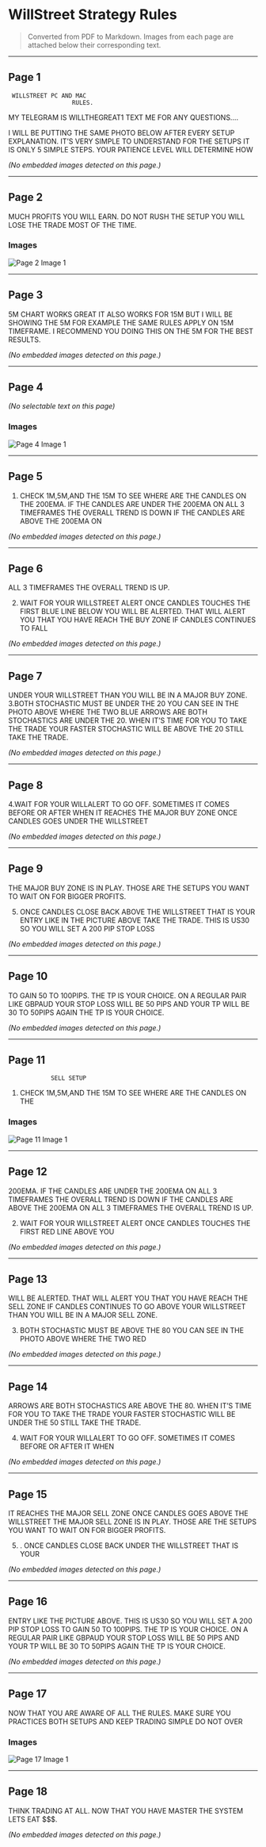 # WillStreet Strategy Rules

> Converted from PDF to Markdown. Images from each page are attached below their corresponding text.


---

## Page 1

     WILLSTREET PC AND MAC
                      RULES.
MY TELEGRAM IS
WILLTHEGREAT1 TEXT ME FOR
ANY QUESTIONS….

I WILL BE PUTTING THE SAME
PHOTO BELOW AFTER EVERY
SETUP EXPLANATION. IT’S
VERY SIMPLE TO UNDERSTAND
FOR THE SETUPS IT IS ONLY 5
SIMPLE STEPS. YOUR PATIENCE
LEVEL WILL DETERMINE HOW


_(No embedded images detected on this page.)_

---

## Page 2

MUCH PROFITS YOU WILL
EARN. DO NOT RUSH THE
SETUP YOU WILL LOSE THE
TRADE MOST OF THE TIME.






### Images

![Page 2 Image 1](willstreet_images/page2_img1.png)

---

## Page 3




5M CHART WORKS GREAT IT
ALSO WORKS FOR 15M BUT I
WILL BE SHOWING THE 5M
FOR EXAMPLE THE SAME
RULES APPLY ON 15M
TIMEFRAME. I RECOMMEND
YOU DOING THIS ON THE 5M
FOR THE BEST RESULTS.



_(No embedded images detected on this page.)_

---

## Page 4

_(No selectable text on this page)_


### Images

![Page 4 Image 1](willstreet_images/page4_img1.png)

---

## Page 5




1. CHECK 1M,5M,AND THE
15M TO SEE WHERE ARE
THE CANDLES ON THE
200EMA. IF THE CANDLES
ARE UNDER THE 200EMA
ON ALL 3 TIMEFRAMES THE
OVERALL TREND IS DOWN
IF THE CANDLES ARE
ABOVE THE 200EMA ON


_(No embedded images detected on this page.)_

---

## Page 6

ALL 3 TIMEFRAMES THE
OVERALL TREND IS UP.


2. WAIT FOR YOUR
WILLSTREET ALERT ONCE
CANDLES TOUCHES THE
FIRST BLUE LINE BELOW
YOU WILL BE ALERTED.
THAT WILL ALERT YOU
THAT YOU HAVE REACH
THE BUY ZONE IF CANDLES
CONTINUES TO FALL


_(No embedded images detected on this page.)_

---

## Page 7

UNDER YOUR WILLSTREET
THAN YOU WILL BE IN A
MAJOR BUY ZONE.
3.BOTH STOCHASTIC MUST BE
UNDER THE 20 YOU CAN SEE IN
THE PHOTO ABOVE WHERE
THE TWO BLUE ARROWS ARE
BOTH STOCHASTICS ARE
UNDER THE 20. WHEN IT’S
TIME FOR YOU TO TAKE THE
TRADE YOUR FASTER
STOCHASTIC WILL BE ABOVE
THE 20 STILL TAKE THE TRADE.


_(No embedded images detected on this page.)_

---

## Page 8







4.WAIT FOR YOUR WILLALERT
TO GO OFF. SOMETIMES IT
COMES BEFORE OR AFTER
WHEN IT REACHES THE MAJOR
BUY ZONE ONCE CANDLES
GOES UNDER THE WILLSTREET


_(No embedded images detected on this page.)_

---

## Page 9

THE MAJOR BUY ZONE IS IN
PLAY. THOSE ARE THE SETUPS
YOU WANT TO WAIT ON FOR
BIGGER PROFITS.



5. ONCE CANDLES CLOSE BACK
ABOVE THE WILLSTREET THAT
IS YOUR ENTRY LIKE IN THE
PICTURE ABOVE TAKE THE
TRADE. THIS IS US30 SO YOU
WILL SET A 200 PIP STOP LOSS


_(No embedded images detected on this page.)_

---

## Page 10

TO GAIN 50 TO 100PIPS. THE
TP IS YOUR CHOICE. ON A
REGULAR PAIR LIKE GBPAUD
YOUR STOP LOSS WILL BE 50
PIPS AND YOUR TP WILL BE 30
TO 50PIPS AGAIN THE TP IS
YOUR CHOICE.




_(No embedded images detected on this page.)_

---

## Page 11





                SELL SETUP
1. CHECK 1M,5M,AND THE
15M TO SEE WHERE ARE
THE CANDLES ON THE


### Images

![Page 11 Image 1](willstreet_images/page11_img1.png)

---

## Page 12

200EMA. IF THE CANDLES
ARE UNDER THE 200EMA
ON ALL 3 TIMEFRAMES THE
OVERALL TREND IS DOWN
IF THE CANDLES ARE
ABOVE THE 200EMA ON
ALL 3 TIMEFRAMES THE
OVERALL TREND IS UP.

2. WAIT FOR YOUR
WILLSTREET ALERT ONCE
CANDLES TOUCHES THE
FIRST RED LINE ABOVE YOU


_(No embedded images detected on this page.)_

---

## Page 13

WILL BE ALERTED. THAT
WILL ALERT YOU THAT YOU
HAVE REACH THE SELL
ZONE IF CANDLES
CONTINUES TO GO ABOVE
YOUR WILLSTREET THAN
YOU WILL BE IN A MAJOR
SELL ZONE.

3. BOTH STOCHASTIC MUST
BE ABOVE THE 80 YOU CAN
SEE IN THE PHOTO ABOVE
WHERE THE TWO RED


_(No embedded images detected on this page.)_

---

## Page 14

ARROWS ARE BOTH
STOCHASTICS ARE ABOVE
THE 80. WHEN IT’S TIME
FOR YOU TO TAKE THE
TRADE YOUR FASTER
STOCHASTIC WILL BE
UNDER THE 50 STILL TAKE
THE TRADE.

4. WAIT FOR YOUR
WILLALERT TO GO OFF.
SOMETIMES IT  COMES
BEFORE OR AFTER IT WHEN


_(No embedded images detected on this page.)_

---

## Page 15

IT REACHES THE MAJOR
SELL ZONE ONCE CANDLES
GOES ABOVE THE
WILLSTREET THE MAJOR
SELL ZONE IS IN PLAY.
THOSE ARE THE SETUPS
YOU WANT TO WAIT ON
FOR BIGGER PROFITS.


5. . ONCE CANDLES CLOSE
BACK UNDER THE
WILLSTREET THAT IS YOUR


_(No embedded images detected on this page.)_

---

## Page 16

ENTRY LIKE THE PICTURE
ABOVE. THIS IS US30 SO
YOU WILL SET A 200 PIP
STOP LOSS TO GAIN 50 TO
100PIPS. THE TP IS YOUR
CHOICE. ON A REGULAR
PAIR LIKE GBPAUD YOUR
STOP LOSS WILL BE 50 PIPS
AND YOUR TP WILL BE 30
TO 50PIPS AGAIN THE TP IS
YOUR CHOICE.


_(No embedded images detected on this page.)_

---

## Page 17




NOW THAT YOU ARE
AWARE OF ALL THE RULES.
MAKE SURE YOU
PRACTICES BOTH SETUPS
AND KEEP TRADING
SIMPLE DO NOT OVER


### Images

![Page 17 Image 1](willstreet_images/page17_img1.png)

---

## Page 18

THINK TRADING AT ALL.
NOW THAT YOU HAVE
MASTER THE SYSTEM LETS
EAT $$$.






_(No embedded images detected on this page.)_
